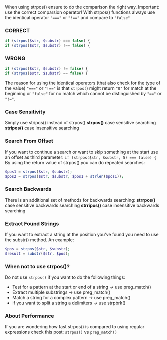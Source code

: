 When using strpos() ensure to do the comparison the right way.
Important: use the correct comparsion operator!
With strpos() functions always use the identical operator `"==="` or `"!=="` and compare to `"false"`
### CORRECT	
```php
if (strpos($str, $substr) === false) {
if (strpos($str, $substr) !== false) {
```
### WRONG	
```php
if (strpos($str, $substr) != false) {
if (strpos($str, $substr) == false) {
```
The reason for using the identical operators (that also check for the type of the value) `"==="` or `"!=="` is that `strpos(`) might return `"0"` for match at the beginning or `"false"` for no match which cannot be distinguished by `"=="` or `"!="`.
### Case Sensitivity
Simply use stripos() instead of strpos()
**strpos()**	case sensitive searching
**stripos()**	case insensitive searching

### Search From Offset
If you want to continue a search or want to skip something at the start use an offset as third parameter:
`if (strpos($str, $substr, 5) === false) {`
By using the return value of strpos() you can do repeated searches:
```php
$pos1 = strpos($str, $substr);
$pos2 = strpos($str, $substr, $pos1 + strlen($pos1));
```
### Search Backwards
There is an additional set of methods for backwards searching:
**strrpos()**	case sensitive backwards searching
**strripos()**	case insensitive backwards searching

### Extract Found Strings
If you want to extract a string at the position you've found you need to use the substr() method. An example:
```php
$pos = strpos($str, $substr);
$result = substr($str, $pos);
```

### When not to use strpos()?
Do not use `strpos()` if you want to do the following things:

- Test for a pattern at the start or end of a string -> use preg_match()
- Extract multiple substrings -> use preg_match()
- Match a string for a complex pattern -> use preg_match()
- If you want to split a string a delimiters -> use strpbrk()

### About Performance
If you are wondering how fast strpos() is compared to using regular expressions check this post: `strpos()` vs `preg_match()`
